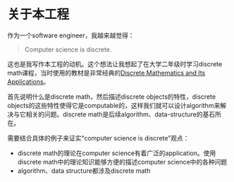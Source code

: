# 关于本工程

作为一个software engineer，我越来越觉得：

> Computer science is discrete.

这也是我写作本工程的动机。这个想法让我想起了在大学二年级时学习discrete math课程，当时使用的教材是非常经典的[Discrete Mathematics and Its Applications](https://www.amazon.com/Discrete-Mathematics-Applications-Kenneth-Rosen/dp/125967651X)。

首先说明什么是discrete math，然后描述discrete objects的特性，discrete objects的这些特性使得它是computable的，这样我们就可以设计algorithm来解决与它相关的问题。discrete math是后续algorithm、data-structure的基石所在。

需要结合具体的例子来证实“computer science is discrete”观点：

- discrete math的理论在computer science有着广泛的application。使用discrete math中的理论知识能够方便的描述computer science中的各种问题
- algorithm、data structure都涉及discrete math